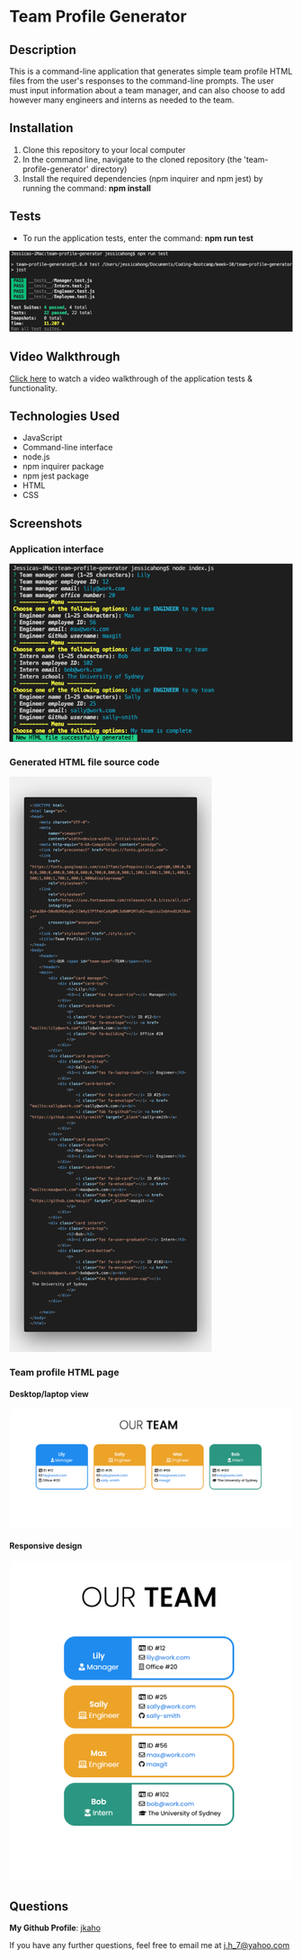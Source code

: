# Team Profile Generator 

## Description

This is a command-line application that generates simple team profile HTML files from the user's responses to the command-line prompts.
The user must input information about a team manager, and can also choose to add however many engineers and interns as needed to the team.

## Installation 

1. Clone this repository to your local computer 
2. In the command line, navigate to the cloned repository (the 'team-profile-generator' directory)
3. Install the required dependencies (npm inquirer and npm jest) by running the command: **npm install**

## Tests

- To run the application tests, enter the command: **npm run test**

![Team Profile Generator application tests](images/tests.png)

## Video Walkthrough

[Click here](https://drive.google.com/file/d/1EgfNIgPM4sPaRfBSZoKfzu68dSq631Oc/view) to watch a video walkthrough of the application tests & functionality.

## Technologies Used 
- JavaScript
- Command-line interface
- node.js
- npm inquirer package
- npm jest package 
- HTML
- CSS 

## Screenshots 

### Application interface
![Team Profile Generator application interface](images/application.png)

### Generated HTML file source code
![Generated HTML file](images/code.png)

### Team profile HTML page

#### Desktop/laptop view 
![Generated HTML file as viewed in browser](images/browser.png)

#### Responsive design
![Generated HTML file responsive design](images/browser-responsive.png)

## Questions

**My Github Profile**: [jkaho](https://github.com/jkaho)

If you have any further questions, feel free to email me at [j.h_7@yahoo.com](mailto:j.h_7@yahoo.com)

